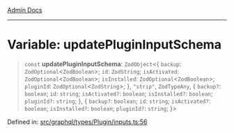 [Admin Docs](/)

***

# Variable: updatePluginInputSchema

> `const` **updatePluginInputSchema**: `ZodObject`\<\{ `backup`: `ZodOptional`\<`ZodBoolean`\>; `id`: `ZodString`; `isActivated`: `ZodOptional`\<`ZodBoolean`\>; `isInstalled`: `ZodOptional`\<`ZodBoolean`\>; `pluginId`: `ZodOptional`\<`ZodString`\>; \}, `"strip"`, `ZodTypeAny`, \{ `backup?`: `boolean`; `id`: `string`; `isActivated?`: `boolean`; `isInstalled?`: `boolean`; `pluginId?`: `string`; \}, \{ `backup?`: `boolean`; `id`: `string`; `isActivated?`: `boolean`; `isInstalled?`: `boolean`; `pluginId?`: `string`; \}\>

Defined in: [src/graphql/types/Plugin/inputs.ts:56](https://github.com/Sourya07/talawa-api/blob/cfbd515d04ffba748b09232a33807f1845dd1878/src/graphql/types/Plugin/inputs.ts#L56)
